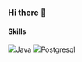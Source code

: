 ### Hi there 👋

<!--
**piyush-singh07/piyush-singh07** is a ✨ _special_ ✨ repository because its `README.md` (this file) appears on your GitHub profile.

Here are some ideas to get you started:

- 🔭 I’m currently working on ...
- 🌱 I’m currently learning ...
- 👯 I’m looking to collaborate on ...
- 🤔 I’m looking for help with ...
- 💬 Ask me about ...
- 📫 How to reach me: ...
- 😄 Pronouns: ...
- ⚡ Fun fact: ...

<img src="https://github-readme-stats.vercel.app/api?username=piyush-singh07&&show_icons=true&title_color=FFFF00&icon_color=bb2acf&text_color=daf7dc&bg_color=008080">
-->



#### Skills 
<img src="https://img.icons8.com/windows/32/000000/java.png"/>Java
<img src="https://img.icons8.com/color/48/000000/postgreesql.png"/>Postgresql

